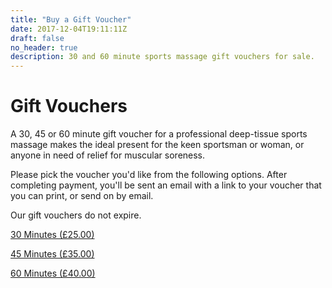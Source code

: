 ```yaml
---
title: "Buy a Gift Voucher"
date: 2017-12-04T19:11:11Z
draft: false
no_header: true
description: 30 and 60 minute sports massage gift vouchers for sale.
---
```


<div class="jumbotron">
  <h1 class="display-3">Gift Vouchers</h1>
  <p class="lead">A 30, 45 or 60 minute gift voucher for a professional deep-tissue sports massage makes the ideal present for the keen sportsman or woman, or anyone in need of relief for muscular soreness.<p>
</div>

Please pick the voucher you'd like from the following options.  After completing payment, you'll be sent an email with a link to your voucher that you can print, or send on by email.

Our gift vouchers do not expire.

<a class="btn btn-primary" href="https://app.acuityscheduling.com/catalog.php?owner=14767332&action=addCart&clear=1&id=548607" role="button">30 Minutes (&pound;25.00)</a>

<a class="btn btn-primary" href="https://app.acuityscheduling.com/catalog.php?owner=14767332&action=addCart&clear=1&id=548609" role="button">45 Minutes (&pound;35.00)</a>

<a class="btn btn-primary" href="https://app.acuityscheduling.com/catalog.php?owner=14767332&action=addCart&clear=1&id=548610" role="button">60 Minutes (&pound;40.00)</a>
